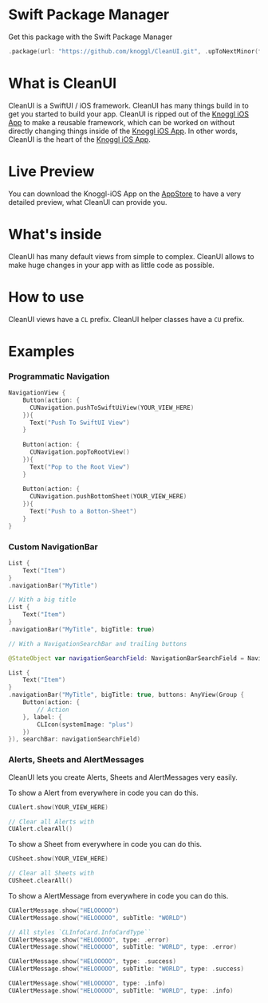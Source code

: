 # Swift Package Manager
Get this package with the Swift Package Manager
```swift
.package(url: "https://github.com/knoggl/CleanUI.git", .upToNextMinor(from: "1.0.0")),
```

# What is CleanUI
CleanUI is a SwiftUI / iOS framework. CleanUI has many things build in to get you started to build your app. CleanUI is ripped out of the [Knoggl iOS App](https://github.com/knoggl/Knoggl-iOS) to make a reusable framework, which can be worked on without directly changing things inside of the [Knoggl iOS App](https://github.com/knoggl/Knoggl-iOS). In other words, CleanUI is the heart of the [Knoggl iOS App](https://github.com/knoggl/Knoggl-iOS).

# Live Preview
You can download the Knoggl-iOS App on the [AppStore](https://apps.apple.com/de/app/knoggl/id1570411915) to have a very detailed preview, what CleanUI can provide you.

# What's inside
CleanUI has many default views from simple to complex. CleanUI allows to make huge changes in your app with as little code as possible.

# How to use
CleanUI views have a ``CL`` prefix. CleanUI helper classes have a ``CU`` prefix.

# Examples

### Programmatic Navigation
```swift
NavigationView {
    Button(action: {
      CUNavigation.pushToSwiftUiView(YOUR_VIEW_HERE)
    }){
      Text("Push To SwiftUI View")
    }
    
    Button(action: {
      CUNavigation.popToRootView()
    }){
      Text("Pop to the Root View")
    }
    
    Button(action: {
      CUNavigation.pushBottomSheet(YOUR_VIEW_HERE)
    }){
      Text("Push to a Botton-Sheet")
    }
}
```

### Custom NavigationBar
```swift
List {
    Text("Item")
}
.navigationBar("MyTitle")

// With a big title
List {
    Text("Item")
}
.navigationBar("MyTitle", bigTitle: true)

// With a NavigationSearchBar and trailing buttons

@StateObject var navigationSearchField: NavigationBarSearchField = NavigationBarSearchField()

List {
    Text("Item")
}
.navigationBar("MyTitle", bigTitle: true, buttons: AnyView(Group {
    Button(action: {
        // Action
    }, label: {
        CLIcon(systemImage: "plus")
    })
}), searchBar: navigationSearchField)
```

### Alerts, Sheets and AlertMessages
CleanUI lets you create Alerts, Sheets and AlertMessages very easily.

To show a Alert from everywhere in code you can do this.
```swift
CUAlert.show(YOUR_VIEW_HERE)

// Clear all Alerts with
CUAlert.clearAll()
```

To show a Sheet from everywhere in code you can do this.
```swift
CUSheet.show(YOUR_VIEW_HERE)

// Clear all Sheets with
CUSheet.clearAll()
```

To show a AlertMessage from everywhere in code you can do this.
```swift
CUAlertMessage.show("HELOOOOO")
CUAlertMessage.show("HELOOOOO", subTitle: "WORLD")

// All styles `CLInfoCard.InfoCardType``
CUAlertMessage.show("HELOOOOO", type: .error)
CUAlertMessage.show("HELOOOOO", subTitle: "WORLD", type: .error)

CUAlertMessage.show("HELOOOOO", type: .success)
CUAlertMessage.show("HELOOOOO", subTitle: "WORLD", type: .success)

CUAlertMessage.show("HELOOOOO", type: .info)
CUAlertMessage.show("HELOOOOO", subTitle: "WORLD", type: .info)
```

